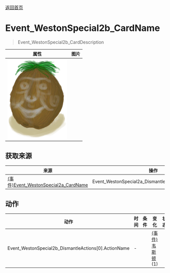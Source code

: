 [返回首页](index.md)  
# Event_WestonSpecial2b_CardName  
> Event_WestonSpecial2b_CardDescription  
  
  属性  |   图片   
 ----  |  ----:   
   |  ![](Sprite/Weston.png)   
  
## 获取来源  
来源  |  操作  
----  |  ----  
[(事件)Event_WestonSpecial2a_CardName](Event_WestonSpecial2a.md)  |  Event_WestonSpecial2a_DismantleActions[0].ActionName  
## 动作  
动作  |  时间  |  条件  |  变化  |  状态  
----  |  ----  |  ----  |  ----  |  ----  
Event_WestonSpecial2b_DismantleActions[0].ActionName  |  -  |    |  [(事件)韦斯顿](Event_WestonSpecial1c.md)(1)  |    
